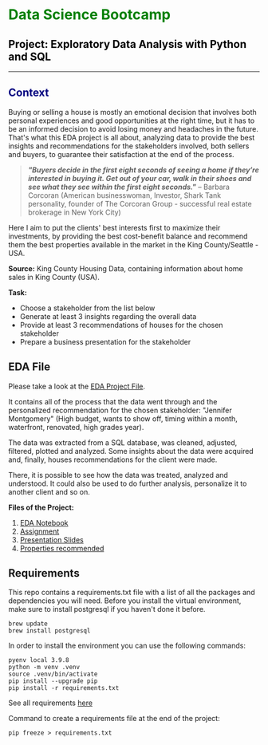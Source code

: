 # <span style="color:green">__Data Science Bootcamp__

## <span style="color:black">__Project__: Exploratory Data Analysis with Python and SQL

---
## <span style="color:navy">__Context__

<span style="color:dark_grey">

Buying or selling a house is mostly an emotional decision that involves both personal experiences and good opportunities at the right time, but it has to be an informed decision to avoid losing money and headaches in the future. That's what this EDA project is all about, analyzing data to provide the best insights and recommendations for the stakeholders involved, both sellers and buyers, to guarantee their satisfaction at the end of the process. 

> ***"Buyers decide in the first eight seconds of seeing a home if they’re interested in buying it. Get out of your car, walk in their shoes and see what they see within the first eight seconds."*** – Barbara Corcoran (American businesswoman, Investor, Shark Tank personality, founder of The Corcoran Group - successful real estate brokerage in New York City)

Here I aim to put the clients' best interests first to maximize their investments, by providing the best cost-benefit balance and recommend them the best properties available in the market in the King County/Seattle - USA.

**Source:** King County Housing Data, containing information about home sales in King County (USA).

**Task:** 
* Choose a stakeholder from the list below
* Generate at least 3 insights regarding the overall data
* Provide at least 3 recommendations of houses for the chosen stakeholder
* Prepare a business presentation for the stakeholder

## **EDA File**

Please take a look at the [EDA Project File](EDA.ipynb).

It contains all of the process that the data went through and the personalized recommendation for the chosen stakeholder: "Jennifer Montgomery" (High budget, wants to show off, timing within a month, waterfront, renovated, high grades year).

The data was extracted from a SQL database, was cleaned, adjusted, filtered, plotted and analyzed. Some insights about the data were acquired and, finally, houses recommendations for the client were made.

There, it is possible to see how the data was treated, analyzed and understood. It could also be used to do further analysis, personalize it to another client and so on.

**Files of the Project:**
1. [EDA Notebook](EDA.ipynb)
2. [Assignment](assignment.md)
3. [Presentation Slides](Properties.pdf)
4. [Properties recommended](table_recommendations.png)

## **Requirements**


This repo contains a requirements.txt file with a list of all the packages and dependencies you will need. Before you install the virtual environment, make sure to install postgresql if you haven't done it before.

```
brew update
brew install postgresql
```

In order to install the environment you can use the following commands:

```
pyenv local 3.9.8
python -m venv .venv
source .venv/bin/activate
pip install --upgrade pip
pip install -r requirements.txt
```

See all requirements [here](https://github.com/kaqreal/ds-eda-project-houses/blob/f3d3e1c5273f123a5c0d64af4fbab8ab2c2f37d5/requirements.txt)


Command to create a requirements file at the end of the project:

```
pip freeze > requirements.txt
```